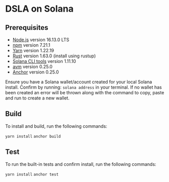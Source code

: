 # DSLA on Solana

## Prerequisites
* [Node.js](https://nodejs.org) version 16.13.0 LTS
* [npm](https://npmjs.com) version 7.21.1
* [Yarn](https://yarnpkg.com/getting-started/install) version 1.22.19
* [Rust](https://www.rust-lang.org/tools/install) version 1.63.0 (install using rustup)
* [Solana CLI tools](https://docs.solana.com/cli/install-solana-cli-tools) version 1.11.10
* [avm](https://www.anchor-lang.com/docs/installation) version 0.25.0
* [Anchor](https://www.anchor-lang.com/docs/installation) version 0.25.0

Ensure you have a Solana wallet/account created for your local Solana install. Confirm by running:
`solana address` in your terminal. If no wallet has been created an error will be thrown along with the command to copy, paste and run to create a new wallet.

## Build

To install and build, run the following commands:

`yarn install`
`anchor build`

## Test

To run the built-in tests and confirm install, run the following commands:

`yarn install`
`anchor test`